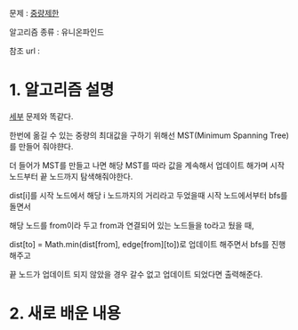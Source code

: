 문제 : [중량제한](https://www.acmicpc.net/problem/1939)

알고리즘 종류 : 유니온파인드

참조 url :

# 1. 알고리즘 설명

[세부](https://www.acmicpc.net/problem/13905) 문제와 똑같다.

한번에 옮길 수 있는 중량의 최대값을 구하기 위해선 MST(Minimum Spanning Tree)를 만들어 줘야햔다.

더 들어가 MST를 만들고 나면 해당 MST를 따라 값을 계속해서 업데이트 해가며 시작 노드부터 끝 노드까지 탐색해줘야한다.

dist[i]를 시작 노드에서 해당 i 노드까지의 거리라고 두었을때 시작 노드에서부터 bfs를 돌면서

해당 노드를 from이라 두고 from과 연결되어 있는 노드들을 to라고 뒀을 때,

dist[to] = Math.min(dist[from], edge[from][to])로 업데이트 해주면서 bfs를 진행해주고

끝 노드가 업데이트 되지 않았을 경우 갈수 없고 업데이트 되었다면 출력해준다.

# 2. 새로 배운 내용

